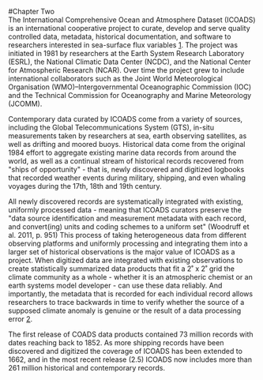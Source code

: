 #Chapter Two 
<br>
The International Comprehensive Ocean and Atmosphere Dataset (ICOADS) is an international cooperative project to curate, develop and serve quality controlled data, metadata, historical documentation, and software to researchers interested in sea-surface flux variables [1](#chapter-1). The project was initiated in 1981 by researchers at the Earth System Research Laboratory (ESRL), the National Climatic Data Center (NCDC), and the National Center for Atmospheric Research (NCAR). Over time the project grew to include international collaborators such as the Joint World Meteorological Organisation (WMO)–Intergovernmental Oceanographic Commission (IOC) and the Technical Commission for Oceanography and Marine Meteorology (JCOMM).  

Contemporary data curated by ICOADS come from a variety of sources, including the Global Telecommunications System (GTS), in-situ measurements taken by researchers at sea, earth observing satellites, as well as drifting and moored buoys. Historical data come from the original 1984 effort to aggregate existing marine data records from around the world, as well as a continual stream of historical records recovered from "ships of opportunity" - that is, newly discovered and digitized logbooks that recorded weather events during military, shipping, and even whaling voyages during the 17th, 18th and 19th century. 

All newly discovered records are systematically integrated with existing, uniformly processed data - meaning that ICOADS curators preserve the "data source identification and measurement metadata with each record, and convert(ing) units and coding schemes to a uniform set" (Woodruff et al. 2011, p. 951) This process of taking heterogeneous data from different observing platforms  and uniformly processing and integrating them into a larger set of historical observations is the major value of ICOADS as a project. When digitized data are integrated with existing observations to create statistically summarized data products that fit a 2˚ x 2˚ grid the climate community as a whole - whether it is an atmospheric chemist or an earth systems model developer - can use these data reliably. And importantly, the metadata that is recorded for each individual record allows researchers to trace backwards in time to verify whether the source of a supposed climate anomaly is genuine or the result of a data processing error [2](#2).  

The first release of COADS data products contained 73 million records with dates reaching back to 1852. As more shipping records have been discovered and digitized the coverage of ICOADS has been extended to 1662, and in the most recent release (2.5) ICOADS now includes more than 261 million historical and contemporary records.